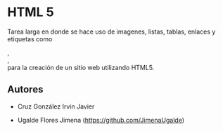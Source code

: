 # HTML 5

Tarea larga en donde se hace uso de imagenes, listas, tablas, enlaces y etiquetas como <main>, <article> , <section> para la creación de un sitio web utilizando HTML5.

## Autores
* Cruz González Irvin Javier
- Ugalde Flores Jimena (https://github.com/JimenaUgalde)